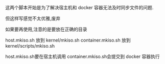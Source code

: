 这两个脚本开始是为了解决宿主机和 docker 容器无法及时同步文件的问题.

但这样写感觉不太优雅,废弃

如果要再使用,注意的是要放在正确的目录

host.mkiso.sh 放到 kernel/mkiso.sh
container.mkiso.sh 放到 kernel/scripts/mkiso.sh

host.mkiso.sh要在宿主机调用
container.mkiso.sh会提交到 docker 容器执行
